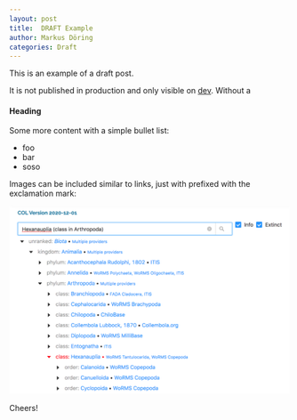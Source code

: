 ```yaml
---
layout: post
title:  DRAFT Example
author: Markus Döring
categories: Draft
---
```


This is an example of a draft post.

It is not published in production and only visible on [dev](https://www.dev.catalogueoflife.org). 
Without a

#### Heading
Some more content with a simple bullet list:

 - foo
 - bar
 - soso

Images can be included similar to links, just with prefixed with the exclamation mark:

![browser](/images/posts/new_site.png)

Cheers!
